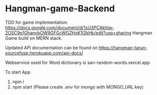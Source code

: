 # Hangman-game-Backend

TDD for game implementation: https://docs.google.com/document/d/1sU3PCAkhlw-2OSC9p1GhanybOW9GFGcWGZHxK1I2kHk/edit?usp=sharing
Hangman Game build on MERN stack.

Updated APi documentation can be found on https://hangman-tarun-sourcefuse.herokuapp.com/api-docs/

Webservice used for Word dictionary is san-random-words.vercel.app

To start App

1. npm i
2. npm start (Please create .env for mongo with MONGO_URL key)
